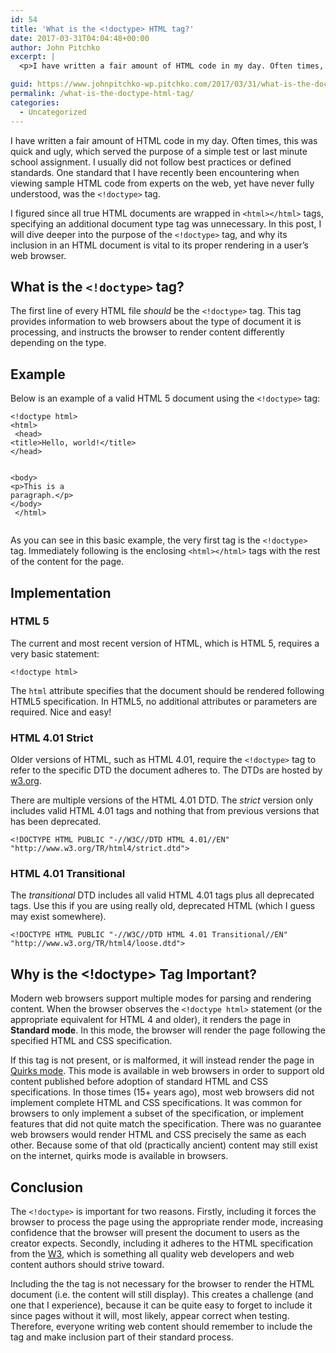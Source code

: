 ```yaml
---
id: 54
title: 'What is the <!doctype> HTML tag?'
date: 2017-03-31T04:04:48+00:00
author: John Pitchko
excerpt: |
  <p>I have written a fair amount of HTML code in my day. Often times, this was quick and ugly, which served the purpose of a simple test or last minute school assignment. I usually did not follow best practices or defined standards. One standard that I have recently been encountering when viewing sample HTML code from experts on the web, yet have never fully understood, was the &lt;!doctype&gt; tag.</p>

guid: https://www.johnpitchko-wp.pitchko.com/2017/03/31/what-is-the-doctype-html-tag/
permalink: /what-is-the-doctype-html-tag/
categories:
  - Uncategorized
---
```

I have written a fair amount of HTML code in my day. Often times, this was quick and ugly, which served the purpose of a simple test or last minute school assignment. I usually did not follow best practices or defined standards. One standard that I have recently been encountering when viewing sample HTML code from experts on the web, yet have never fully understood, was the <code class="highlighter-rouge">&lt;!doctype&gt;</code> tag.

I figured since all true HTML documents are wrapped in <code class="highlighter-rouge"><span class="nt">&lt;html&gt;&lt;/html&gt;</span></code> tags, specifying an additional document type tag was unnecessary. In this post, I will dive deeper into the purpose of the <code class="highlighter-rouge">&lt;!doctype&gt;</code> tag, and why its inclusion in an HTML document is vital to its proper rendering in a user’s web browser.
<h2 id="what-is-the-doctype-tag">What is the <code class="highlighter-rouge">&lt;!doctype&gt;</code> tag?</h2>
The first line of every HTML file <em>should</em> be the <code class="highlighter-rouge">&lt;!doctype&gt;</code> tag. This tag provides information to web browsers about the type of document it is processing, and instructs the browser to render content differently depending on the type.
<h2 id="example">Example</h2>
Below is an example of a valid HTML 5 document using the <code class="highlighter-rouge">&lt;!doctype&gt;</code> tag:
<div class="highlighter-rouge">
<div class="highlight">
<pre class="highlight"><code><span class="cp">&lt;!doctype html&gt;
</span><span class="nt">&lt;html&gt;
</span> <span class="nt">&lt;head&gt;
</span><span class="nt">&lt;title&gt;</span>Hello, world!<span class="nt">&lt;/title&gt;
</span><span class="nt">&lt;/head&gt;</span> 

<span class="nt">&lt;body&gt;
</span><span class="nt">&lt;p&gt;</span>This is a paragraph.<span class="nt">&lt;/p&gt;
</span><span class="nt">&lt;/body&gt;
</span> <span class="nt">&lt;/html&gt;</span></code></pre>
</div>
</div>
As you can see in this basic example, the very first tag is the <code class="highlighter-rouge">&lt;!doctype&gt;</code> tag. Immediately following is the enclosing <code class="highlighter-rouge"><span class="nt">&lt;html&gt;&lt;/html&gt;</span></code> tags with the rest of the content for the page.
<h2 id="implementation">Implementation</h2>
<h3 id="html-5">HTML 5</h3>
The current and most recent version of HTML, which is HTML 5, requires a very basic statement:
<div class="highlighter-rouge">
<div class="highlight">
<pre class="highlight"><code>&lt;!doctype html&gt;</code></pre>
</div>
</div>
The <code class="highlighter-rouge">html</code> attribute specifies that the document should be rendered following HTML5 specification. In HTML5, no additional attributes or parameters are required. Nice and easy!
<h3 id="html-401-strict">HTML 4.01 Strict</h3>
Older versions of HTML, such as HTML 4.01, require the <code class="highlighter-rouge">&lt;!doctype&gt;</code> tag to refer to the specific DTD the document adheres to. The DTDs are hosted by <a href="http://www.w3.org">w3.org</a>.

There are multiple versions of the HTML 4.01 DTD. The <em>strict</em> version only includes valid HTML 4.01 tags and nothing that from previous versions that has been deprecated.
<div class="highlighter-rouge">
<div class="highlight">
<pre class="highlight"><code>&lt;!DOCTYPE HTML PUBLIC "-//W3C//DTD HTML 4.01//EN" "http://www.w3.org/TR/html4/strict.dtd"&gt;</code></pre>
</div>
</div>
<h3 id="html-401-transitional">HTML 4.01 Transitional</h3>
The <em>transitional</em> DTD includes all valid HTML 4.01 tags plus all deprecated tags. Use this if you are using really old, deprecated HTML (which I guess may exist somewhere).
<div class="highlighter-rouge">
<div class="highlight">
<pre class="highlight"><code>&lt;!DOCTYPE HTML PUBLIC "-//W3C//DTD HTML 4.01 Transitional//EN" "http://www.w3.org/TR/html4/loose.dtd"&gt;</code></pre>
</div>
</div>
<h2 id="why-is-the-doctype-tag-important">Why is the &lt;!doctype&gt; Tag Important?</h2>
Modern web browsers support multiple modes for parsing and rendering content. When the browser observes the <code class="highlighter-rouge">&lt;!doctype html&gt;</code> statement (or the appropriate equivalent for HTML 4 and older), it renders the page in <strong>Standard mode</strong>. In this mode, the browser will render the page following the specified HTML and CSS specification.

If this tag is not present, or is malformed, it will instead render the page in <a href="https://en.wikipedia.org/wiki/Quirks_mode">Quirks mode</a>. This mode is available in web browsers in order to support old content published before adoption of standard HTML and CSS specifications. In those times (15+ years ago), most web browsers did not implement complete HTML and CSS specifications. It was common for browsers to only implement a subset of the specification, or implement features that did not quite match the specification. There was no guarantee web browsers would render HTML and CSS precisely the same as each other. Because some of that old (practically ancient) content may still exist on the internet, quirks mode is available in browsers.
<h2 id="conclusion">Conclusion</h2>
The <code class="highlighter-rouge">&lt;!doctype&gt;</code> is important for two reasons. Firstly, including it forces the browser to process the page using the appropriate render mode, increasing confidence that the browser will present the document to users as the creator expects. Secondly, including it adheres to the HTML specification from the <a href="http://www.w3.org">W3</a>, which is something all quality web developers and web content authors should strive toward.

Including the the tag is not necessary for the browser to render the HTML document (i.e. the content will still display). This creates a challenge (and one that I experience), because it can be quite easy to forget to include it since pages without it will, most likely, appear correct when testing. Therefore, everyone writing web content should remember to include the tag and make inclusion part of their standard process.